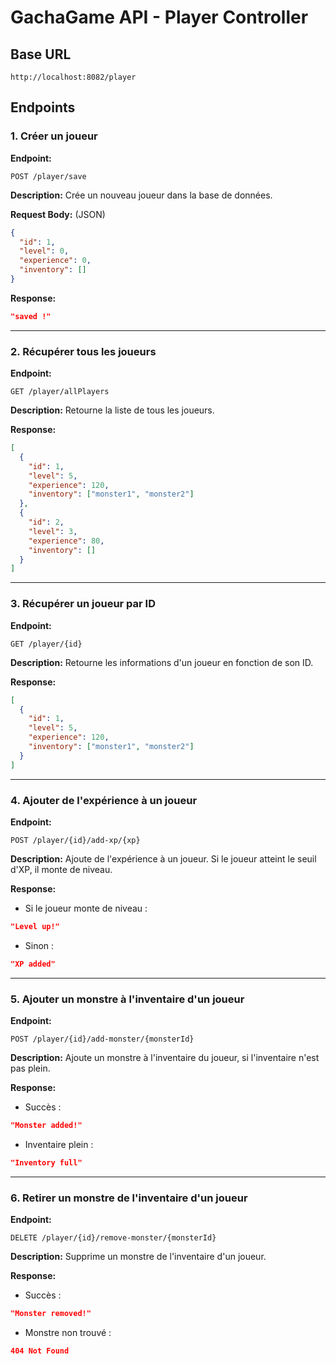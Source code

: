 # GachaGame API - Player Controller

## Base URL
```
http://localhost:8082/player
```

## Endpoints

### 1. Créer un joueur
**Endpoint:**
```
POST /player/save
```
**Description:**
Crée un nouveau joueur dans la base de données.

**Request Body:** (JSON)
```json
{
  "id": 1,
  "level": 0,
  "experience": 0,
  "inventory": []
}
```
**Response:**
```json
"saved !"
```

---

### 2. Récupérer tous les joueurs
**Endpoint:**
```
GET /player/allPlayers
```
**Description:**
Retourne la liste de tous les joueurs.

**Response:**
```json
[
  {
    "id": 1,
    "level": 5,
    "experience": 120,
    "inventory": ["monster1", "monster2"]
  },
  {
    "id": 2,
    "level": 3,
    "experience": 80,
    "inventory": []
  }
]
```

---

### 3. Récupérer un joueur par ID
**Endpoint:**
```
GET /player/{id}
```
**Description:**
Retourne les informations d'un joueur en fonction de son ID.

**Response:**
```json
[
  {
    "id": 1,
    "level": 5,
    "experience": 120,
    "inventory": ["monster1", "monster2"]
  }
]
```

---

### 4. Ajouter de l'expérience à un joueur
**Endpoint:**
```
POST /player/{id}/add-xp/{xp}
```
**Description:**
Ajoute de l'expérience à un joueur. Si le joueur atteint le seuil d'XP, il monte de niveau.

**Response:**
- Si le joueur monte de niveau :
```json
"Level up!"
```
- Sinon :
```json
"XP added"
```

---

### 5. Ajouter un monstre à l'inventaire d'un joueur
**Endpoint:**
```
POST /player/{id}/add-monster/{monsterId}
```
**Description:**
Ajoute un monstre à l'inventaire du joueur, si l'inventaire n'est pas plein.

**Response:**
- Succès :
```json
"Monster added!"
```
- Inventaire plein :
```json
"Inventory full"
```

---

### 6. Retirer un monstre de l'inventaire d'un joueur
**Endpoint:**
```
DELETE /player/{id}/remove-monster/{monsterId}
```
**Description:**
Supprime un monstre de l'inventaire d'un joueur.

**Response:**
- Succès :
```json
"Monster removed!"
```
- Monstre non trouvé :
```json
404 Not Found
```

